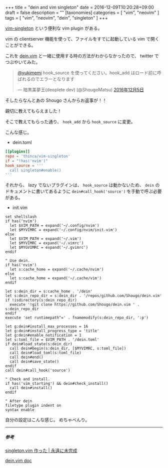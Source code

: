+++
title = "dein and vim singleton"
date = 2016-12-09T10:20:28+09:00
draft = false
description = ""
[taxonomies]
categories = [ "vim", "neovim" ]
tags = [ "vim", "neovim", "dein", "singleton" ]
+++

[vim-singleton](http://thinca.hatenablog.com/entry/20120201/1328099090) という便利な vim plugin がある。

vim の clientserver 機能を使って、ファイルをすでに起動している vim で開くことができる。

これを [dein.vim](https://github.com/Shougo/dein.vim) と一緒に使用する時の方法がわからなかったので、 twitter でつぶやいてみた。

<blockquote class="twitter-tweet" data-lang="ja"><p lang="ja" dir="ltr"><a href="https://twitter.com/yukimemi">@yukimemi</a> hook_source を使ってください。hook_add はロード前に呼ばれるのでエラーとなります</p>&mdash; 暗黒美夢王(deoplete dev) (@ShougoMatsu) <a href="https://twitter.com/ShougoMatsu/status/805623471589892096">2016年12月5日</a></blockquote>
<script async src="//platform.twitter.com/widgets.js" charset="utf-8"></script>

そしたらなんとあの Shougo さんからお返事が！！

親切に教えてもらえました！

そこで教えてもらった通り、 `hook_add` から `hook_source` に変更。

<!-- more -->

こんな感じ。

- dein.toml

```toml
[[plugins]]
repo = 'thinca/vim-singleton'
if = "!has('nvim')"
hook_source = '''
  call singleton#enable()
'''
```

それから、 lazy でないプラグインは、 `hook_source` は動かないため、 `dein` のドキュメントに書いてあるように `dein#call_hook('source')` を手動で呼ぶ必要がある。

- init.vim

```vim
set shellslash
if has('nvim')
  let $VIM_PATH = expand('~/.config/nvim')
  let $MYVIMRC = expand('~/.config/nvim/init.vim')
else
  let $VIM_PATH = expand('~/.vim')
  let $MYVIMRC = expand('~/.vimrc')
  let $MYGVIMRC = expand('~/.gvimrc')
endif

" Use dein.
if has('nvim')
  let s:cache_home = expand('~/.cache/nvim')
else
  let s:cache_home = expand('~/.cache/vim')
endif

let s:dein_dir = s:cache_home . '/dein'
let s:dein_repo_dir = s:dein_dir . '/repos/github.com/Shougo/dein.vim'
if !isdirectory(s:dein_repo_dir)
  execute '!git clone https://github.com/Shougo/dein.vim ' . s:dein_repo_dir
endif
execute 'set runtimepath^=' . fnamemodify(s:dein_repo_dir, ':p')

let g:dein#install_max_processes = 16
let g:dein#install_progress_type = 'title'
let g:dein#enable_notification = 1
let s:toml_file = $VIM_PATH . '/dein.toml'
if dein#load_state(s:dein_dir)
  call dein#begin(s:dein_dir, [$MYVIMRC, s:toml_file])
  call dein#load_toml(s:toml_file)
  call dein#end()
  call dein#save_state()
endif
call dein#call_hook('source')

" Check and install.
if has('vim_starting') && dein#check_install()
  call dein#install()
endif

" After dein
filetype plugin indent on
syntax enable
```

自分の設定はこんな感じ。
めちゃべんり。

- - -
##### 参考

[singleton.vim 作った | 永遠に未完成](http://thinca.hatenablog.com/entry/20120201/1328099090)

[dein.vim doc](https://github.com/Shougo/dein.vim/blob/master/doc/dein.txt)


